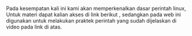 Pada kesempatan kali ini kami akan memperkenalkan dasar perintah linux,
Untuk materi dapat kalian akses di link berikut ,
sedangkan pada web ini digunakan untuk melakukan praktek perintah yang sudah
dijelaskan di video pada link di atas.